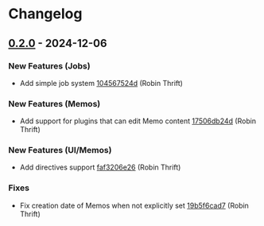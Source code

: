 # Changelog

## [0.2.0](https://github.com/RobinThrift/belt/releases/tag/v0.2.0) - 2024-12-06

### <!-- 0 -->New Features (Jobs)

- Add simple job system [104567524d](https://github.com/RobinThrift/belt/commit/104567524dd6d8012ef8388fca938b91a8a9d38f) (Robin Thrift)

### <!-- 0 -->New Features (Memos)

- Add support for plugins that can edit Memo content [17506db24d](https://github.com/RobinThrift/belt/commit/17506db24d93b335ba79f570e806098fefb14d08) (Robin Thrift)

### <!-- 0 -->New Features (UI/Memos)

- Add directives support [faf3206e26](https://github.com/RobinThrift/belt/commit/faf3206e26cb69d5b169dd9e8168fb71ea694489) (Robin Thrift)

### <!-- 1 -->Fixes

- Fix creation date of Memos when not explicitly set [19b5f6cad7](https://github.com/RobinThrift/belt/commit/19b5f6cad7c079f62436f14a87844704fbd6bdaf) (Robin Thrift)

[0.2.0]: https://github.com/RobinThrift/belt/compare/v0.1.5..v0.2.0


